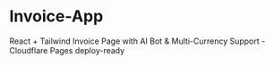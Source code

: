 # Invoice-App
React + Tailwind Invoice Page with AI Bot &amp; Multi-Currency Support - Cloudflare Pages deploy-ready

